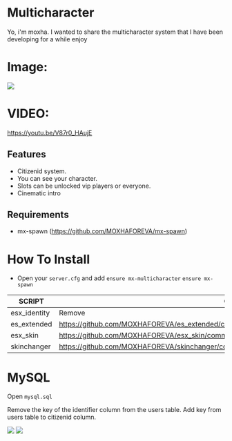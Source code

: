 # Multicharacter

Yo, i'm moxha. I wanted to share the multicharacter system that I have been developing for a while enjoy

# Image:
<img border="0" src="https://i.ibb.co/ns32sPR/Screenshot-1.png" />

# VIDEO: 
https://youtu.be/V87r0_HAujE

## Features
- Citizenid system.
- You can see your character.
- Slots can be unlocked vip players or everyone.
- Cinematic intro

## Requirements
- mx-spawn (https://github.com/MOXHAFOREVA/mx-spawn)

# How To Install

- Open your `server.cfg` and add `ensure mx-multicharacter` `ensure mx-spawn`

| SCRIPT | CHANGE |
| ------ | ------ |
| esx_identity | Remove |
| es_extended | https://github.com/MOXHAFOREVA/es_extended/commit/6632578be693e6ef59cd346ad0e2dd19e352bc50 |
| esx_skin | https://github.com/MOXHAFOREVA/esx_skin/commit/08839900e382ff9942e9899e9a0efa161aaf1e7d |
| skinchanger | https://github.com/MOXHAFOREVA/skinchanger/commit/fcb8b019c671f7e26395ae494b24d199a57d78a6 |

# MySQL 
Open `mysql.sql`

Remove the key of the identifier column from the users table.
Add key from users table to citizenid column.

<img border="0" src="https://i.ibb.co/VvfwmHB/2Bfma.png" />

<img border="0" src="https://i.ibb.co/dfQScnq/image.png"/>



